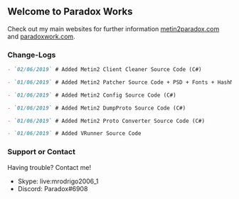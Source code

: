 ## Welcome to Paradox Works

Check out my main websites for further information [metin2paradox.com](https://metin2paradox.com/) and [paradoxwork.com](https://paradoxwork.com/).

### Change-Logs

```markdown
- `02/06/2019` # Added Metin2 Client Cleaner Source Code (C#)

- `01/06/2019` # Added Metin2 Patcher Source Code + PSD + Fonts + HashMaker (C#)

- `01/06/2019` # Added Metin2 Config Source Code (C#)

- `01/06/2019` # Added Metin2 DumpProto Source Code (C#)

- `01/06/2019` # Added Metin2 Proto Converter Source Code (C#)

- `01/06/2019` # Added VRunner Source Code
```

### Support or Contact

Having trouble? Contact me!

- Skype: live:mrodrigo2006_1
- Discord: Paradox#6908
